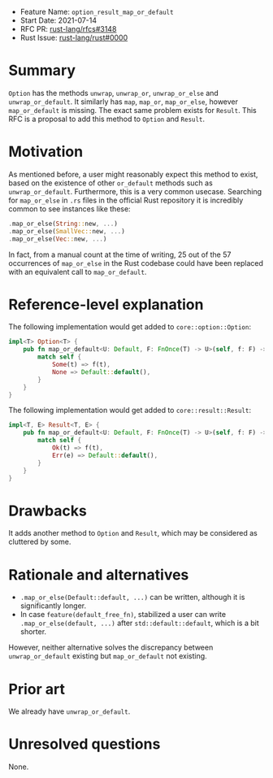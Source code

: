 - Feature Name: `option_result_map_or_default`
- Start Date: 2021-07-14
- RFC PR: [rust-lang/rfcs#3148](https://github.com/rust-lang/rfcs/pull/3148)
- Rust Issue: [rust-lang/rust#0000](https://github.com/rust-lang/rust/issues/0000)

# Summary
[summary]: #summary

`Option` has the methods `unwrap`, `unwrap_or`, `unwrap_or_else` and `unwrap_or_default`. It
similarly has `map`, `map_or`, `map_or_else`, however `map_or_default` is missing. The exact same
problem exists for `Result`. This RFC is a proposal to add this method to `Option` and `Result`.

# Motivation
[motivation]: #motivation

As mentioned before, a user might reasonably expect this method to exist, based on the existence of
other `or_default` methods such as `unwrap_or_default`. Furthermore, this is a very common usecase.
Searching for `map_or_else` in `.rs` files in the official Rust repository it is incredibly common
to see instances like these:

```rust
.map_or_else(String::new, ...)
.map_or_else(SmallVec::new, ...)
.map_or_else(Vec::new, ...)
```

In fact, from a manual count at the time of writing, 25 out of the 57 occurrences of `map_or_else`
in the Rust codebase could have been replaced with an equivalent call to `map_or_default`.

# Reference-level explanation
[reference-level-explanation]: #reference-level-explanation

The following implementation would get added to `core::option::Option`:

```rust
impl<T> Option<T> {
    pub fn map_or_default<U: Default, F: FnOnce(T) -> U>(self, f: F) -> U {
        match self {
            Some(t) => f(t),
            None => Default::default(),
        }
    }
}
```

The following implementation would get added to `core::result::Result`:

```rust
impl<T, E> Result<T, E> {
    pub fn map_or_default<U: Default, F: FnOnce(T) -> U>(self, f: F) -> U {
        match self {
            Ok(t) => f(t),
            Err(e) => Default::default(),
        }
    }
}
```

# Drawbacks
[drawbacks]: #drawbacks

It adds another method to `Option` and `Result`, which may be considered as cluttered by some.

# Rationale and alternatives
[rationale-and-alternatives]: #rationale-and-alternatives

 - `.map_or_else(Default::default, ...)` can be written, although it is significantly longer.
 - In case `feature(default_free_fn)`, stabilized a user can write `.map_or_else(default, ...)`
   after `std::default::default`, which is a bit shorter.
   
However, neither alternative solves the discrepancy between `unwrap_or_default` existing but 
`map_or_default` not existing.

# Prior art
[prior-art]: #prior-art

We already have `unwrap_or_default`.

# Unresolved questions
[unresolved-questions]: #unresolved-questions

None.
